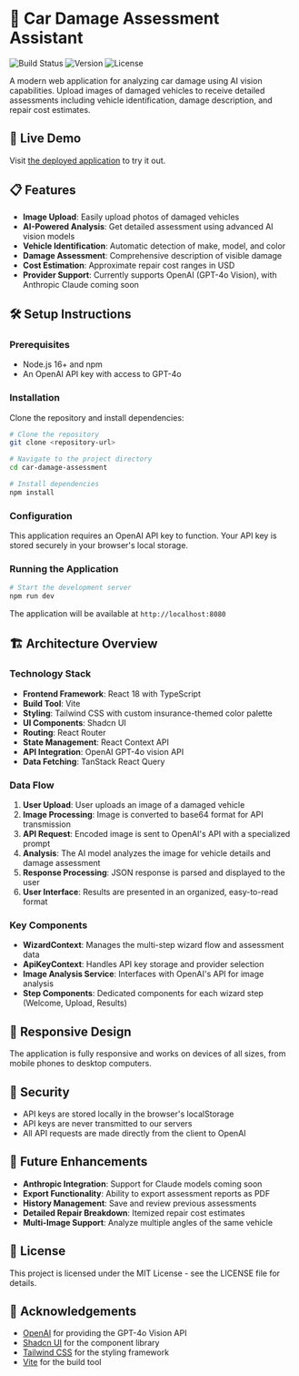 
# 🚗 Car Damage Assessment Assistant

![Build Status](https://img.shields.io/badge/build-passing-brightgreen)
![Version](https://img.shields.io/badge/version-1.0.0-blue)
![License](https://img.shields.io/badge/license-MIT-green)

A modern web application for analyzing car damage using AI vision capabilities. Upload images of damaged vehicles to receive detailed assessments including vehicle identification, damage description, and repair cost estimates.

## 🚀 Live Demo

Visit [the deployed application](https://lovable.dev/projects/b0b71e5b-a675-4347-805a-3275aa3c650a) to try it out.

## 📋 Features

- **Image Upload**: Easily upload photos of damaged vehicles
- **AI-Powered Analysis**: Get detailed assessment using advanced AI vision models
- **Vehicle Identification**: Automatic detection of make, model, and color
- **Damage Assessment**: Comprehensive description of visible damage
- **Cost Estimation**: Approximate repair cost ranges in USD
- **Provider Support**: Currently supports OpenAI (GPT-4o Vision), with Anthropic Claude coming soon

## 🛠️ Setup Instructions

### Prerequisites

- Node.js 16+ and npm
- An OpenAI API key with access to GPT-4o

### Installation

Clone the repository and install dependencies:

```bash
# Clone the repository
git clone <repository-url>

# Navigate to the project directory
cd car-damage-assessment

# Install dependencies
npm install
```

### Configuration

This application requires an OpenAI API key to function. Your API key is stored securely in your browser's local storage.

### Running the Application

```bash
# Start the development server
npm run dev
```

The application will be available at `http://localhost:8080`

## 🏗️ Architecture Overview

### Technology Stack

- **Frontend Framework**: React 18 with TypeScript
- **Build Tool**: Vite
- **Styling**: Tailwind CSS with custom insurance-themed color palette
- **UI Components**: Shadcn UI
- **Routing**: React Router
- **State Management**: React Context API
- **API Integration**: OpenAI GPT-4o vision API
- **Data Fetching**: TanStack React Query

### Data Flow

1. **User Upload**: User uploads an image of a damaged vehicle
2. **Image Processing**: Image is converted to base64 format for API transmission
3. **API Request**: Encoded image is sent to OpenAI's API with a specialized prompt
4. **Analysis**: The AI model analyzes the image for vehicle details and damage assessment
5. **Response Processing**: JSON response is parsed and displayed to the user
6. **User Interface**: Results are presented in an organized, easy-to-read format

### Key Components

- **WizardContext**: Manages the multi-step wizard flow and assessment data
- **ApiKeyContext**: Handles API key storage and provider selection
- **Image Analysis Service**: Interfaces with OpenAI's API for image analysis
- **Step Components**: Dedicated components for each wizard step (Welcome, Upload, Results)

## 📱 Responsive Design

The application is fully responsive and works on devices of all sizes, from mobile phones to desktop computers.

## 🔐 Security

- API keys are stored locally in the browser's localStorage
- API keys are never transmitted to our servers
- All API requests are made directly from the client to OpenAI

## 🧩 Future Enhancements

- **Anthropic Integration**: Support for Claude models coming soon
- **Export Functionality**: Ability to export assessment reports as PDF
- **History Management**: Save and review previous assessments
- **Detailed Repair Breakdown**: Itemized repair cost estimates
- **Multi-Image Support**: Analyze multiple angles of the same vehicle

## 📄 License

This project is licensed under the MIT License - see the LICENSE file for details.

## 🙏 Acknowledgements

- [OpenAI](https://openai.com/) for providing the GPT-4o Vision API
- [Shadcn UI](https://ui.shadcn.com/) for the component library
- [Tailwind CSS](https://tailwindcss.com/) for the styling framework
- [Vite](https://vitejs.dev/) for the build tool
